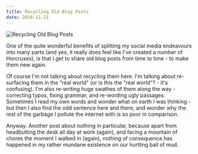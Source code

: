 ```yaml
---
title: Recycling Old Blog Posts
date: 2016-11-21
---
```


![Recycling Old Blog Posts](https://source.unsplash.com/9ZQzrLWV52M/1600x900)

One of the quite wonderful benefits of splitting my social media endeavours into many parts (and yes, it really does feel like I've created a number of Horcruxes), is that I get to share old blog posts from time to time - to make them new again.

Of course I'm not talking about recycling them here. I'm talking about re-surfacing them in the "real world" (or is this the "real world"? - it's confusing). I'm also re-writing huge swathes of them along the way - correcting typos, fixing grammar, and re-wording ugly passages. Sometimes I read my own words and wonder what on earth I was thinking - but then I also find the odd sentence here and there, and wonder why the rest of the garbage I pollute the internet with is so poor in comparison.

Anyway. Another post about nothing in particular, because apart from headbutting the desk all day at work (again), and facing a mountain of chores the moment I walked in (again), nothing of consequence has happened in my rather mundane existence on our hurtling ball of mud.